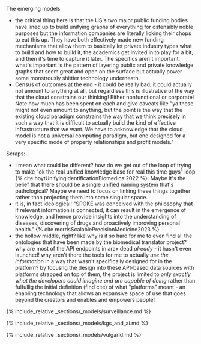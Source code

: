 The emerging models


- the critical thing here is that the US's two major public funding bodies have lined up to build unifying graphs of everything for ostensibly noble purposes but the information companies are literally licking their chops to eat this up. They have both effectively made new funding mechanisms that allow them to basically let private industry types what to build and how to build it, the academics get invited in to play for a bit, and then it's time to capture it later. The specifics aren't important, what's important is the pattern of layering public and private knowledge graphs that seem great and open on the surface but actually power some monstrously shittier technology underneath.
- Census of outcomes at the end - it could be really bad, it could actually not amount to anything at all, but regardless this is illustrative of the way that the cloud constrains our thinking! Either nonfunctional or corporate! Note how much has been spent on each and give caveats like "ya these might not even amount to anything, but the point is the way that the existing cloud paradigm constrains the way that we think precisely in such a way that it is difficult to actually build the kind of effective infrastructure that we want. We have to acknowledge that the cloud model is not a universal computing paradigm, but one designed for a very specific mode of property relationships and profit models."

Scraps:

- I mean what could be different? how do we get out of the loop of trying to make "ok the real unified knowledge base for real this time guys" loop {% cite hoytUnifyingIdentificationBiomedical2022 %}. Maybe it's the belief that there should be a single unified naming system that's pathological? Maybe we need to focus on linking these things together rather than projecting them into some singular space.
- it is, in fact ideological! "SPOKE was conceived with the philosophy that if relevant information is connected, it can result in the emergence of knowledge, and hence provide insights into the understanding of diseases, discovering of drugs and proactively improving personal health." {% cite morrisScalablePrecisionMedicine2023 %}
- the hollow middle, right? like why is it so hard for me to even find all the ontologies that have been made by the biomedical translator project? why are most of the API endpoints in arax dead *already* - it hasn't even launched! why aren't there the tools for me to actually *use the information* in a way that wasn't specifically designed for in the platform? by focusng the design into these API-based data sources with platforms strapped on top of them, the project is limited to *only exactly what the developers could imagine and are capable of doing* rather than fulfullig the initial definition (find cite) of what "platforms" meant - an enabling technology that allows an expansive space of use that goes beyond the creators and enables and empowers people!

{% include_relative _sections/_models/surveillance.md %}

{% include_relative _sections/_models/kgs_and_ai.md %}

{% include_relative _sections/_models/vulgarld.md %}